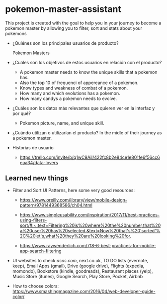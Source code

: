 # pokemon-master-assistant
This project is created with the goal to help you in your journey to become a pokemon master by allowing you to filter, sort and stats about your pokemons


* ¿Quiénes son los principales usuarios de producto?
  
  Pokemon Masters

* ¿Cuáles son los objetivos de estos usuarios en relación con el producto?
  - A pokemon master needs to know the unique skills that a pokemon has.
  - Also the top 10 of frequenci of appereance of a pokemon.
  - Know types and weakness of combat of a pokemon.
  - How many and which evolutions has a pokemon.
  - How many candys a pokemon needs to evolve.
  
* ¿Cuáles son los datos más relevantes que quieren ver en la interfaz y por qué?
  - Pokemon picture, name, and unique skill.
* ¿Cuándo utilizan o utilizarían el producto?
  In the midle of their journey as a pokemon master.
* Historias de usuario
  - https://trello.com/invite/b/q1wC9Ail/422fc8b2e84ce1e801fe6f56cc6eaa34/data-lovers
  
## Learned new things
- Filter and Sort UI Patterns, here some very good resources:

  - https://www.oreilly.com/library/view/mobile-design-pattern/9781449368586/ch04.html
  
  - https://www.simpleusability.com/inspiration/2017/11/best-practices-using-filters-sort/#:~:text=Filtering%20is%20where%20the%20number,that%20a%20user%20has%20selected.&text=Now%20that's%20'sorted'%2C%20let's,what%20they%20are%20looking%20for.
  
  - https://www.raywenderlich.com/718-6-best-practices-for-mobile-app-search-filtering
  
- UI websites to check *asos.com*, next.co.uk, TO DO lists (evernote, keep), Email Apps (gmail), Drive (google drive), Flights (expedia, momondo), Bookstore (kindle, goodreads), Restaurant places (yelp), Music Store (itunes), Google Search, Play Store, Pocket, Airbnb
- How to choose colors: https://www.smashingmagazine.com/2016/04/web-developer-guide-color/
  
  
  
